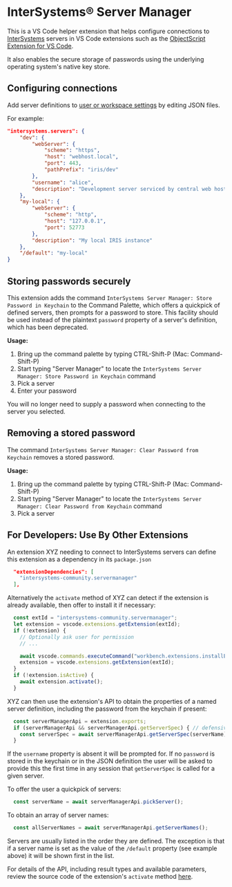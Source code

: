 # InterSystems® Server Manager

This is a VS Code helper extension that helps configure connections to [InterSystems](https://www.intersystems.com/) servers in VS Code extensions such as the [ObjectScript Extension for VS Code](https://github.com/intersystems-community/vscode-objectscript).

It also enables the secure storage of passwords using the underlying operating system's native key store.

## Configuring connections

Add server definitions to [user or workspace settings](https://code.visualstudio.com/docs/getstarted/settings) by editing JSON files.

For example:

```json
"intersystems.servers": {
	"dev": {
		"webServer": {
			"scheme": "https",
			"host": "webhost.local",
			"port": 443,
			"pathPrefix": "iris/dev"
		},
		"username": "alice",
		"description": "Development server serviced by central web host over HTTPS"
	},
	"my-local": {
		"webServer": {
			"scheme": "http",
			"host": "127.0.0.1",
			"port": 52773
		},
		"description": "My local IRIS instance"
	},
	"/default": "my-local"
}
```

## Storing passwords securely

This extension adds the command `InterSystems Server Manager: Store Password in Keychain` to the Command Palette, which offers a quickpick of defined servers, then prompts for a password to store. This facility should be used instead of the plaintext `password` property of a server's definition, which has been deprecated.

**Usage:**

1. Bring up the command palette by typing CTRL-Shift-P (Mac: Command-Shift-P)
2. Start typing "Server Manager" to locate the `InterSystems Server Manager: Store Password in Keychain` command
3. Pick a server
4. Enter your password

You will no longer need to supply a password when connecting to the server you selected.

## Removing a stored password

The command `InterSystems Server Manager: Clear Password from Keychain` removes a stored password.

**Usage:**

1. Bring up the command palette by typing CTRL-Shift-P (Mac: Command-Shift-P)
2. Start typing "Server Manager" to locate the `InterSystems Server Manager: Clear Password from Keychain` command
3. Pick a server

## For Developers: Use By Other Extensions

An extension XYZ needing to connect to InterSystems servers can define this extension as a dependency in its `package.json`

```json
  "extensionDependencies": [
    "intersystems-community.servermanager"
  ],
```

Alternatively the `activate` method of XYZ can detect if the extension is already available, then offer to install it if necessary:

```ts
  const extId = "intersystems-community.servermanager";
  let extension = vscode.extensions.getExtension(extId);
  if (!extension) {
	// Optionally ask user for permission
	// ...

	await vscode.commands.executeCommand("workbench.extensions.installExtension", extId);
	extension = vscode.extensions.getExtension(extId);
  }
  if (!extension.isActive) {
    await extension.activate();
  }
```

XYZ can then use the extension's API to obtain the properties of a named server definition, including the password from the keychain if present:

```ts
  const serverManagerApi = extension.exports;
  if (serverManagerApi && serverManagerApi.getServerSpec) { // defensive coding
	const serverSpec = await serverManagerApi.getServerSpec(serverName);
  }
```

If the `username` property is absent it will be prompted for. If no `password` is stored in the keychain or in the JSON definition the user will be asked to provide this the first time in any session that `getServerSpec` is called for a given server.

To offer the user a quickpick of servers:

```ts
  const serverName = await serverManagerApi.pickServer();
```

To obtain an array of server names:

```ts
  const allServerNames = await serverManagerApi.getServerNames();
```

Servers are usually listed in the order they are defined. The exception is that if a server name is set as the value of the `/default` property (see example above) it will be shown first in the list.

For details of the API, including result types and available parameters, review the source code of the extension's `activate` method [here](https://github.com/intersystems-community/intersystems-servermanager/blob/master/src/extension.ts).

